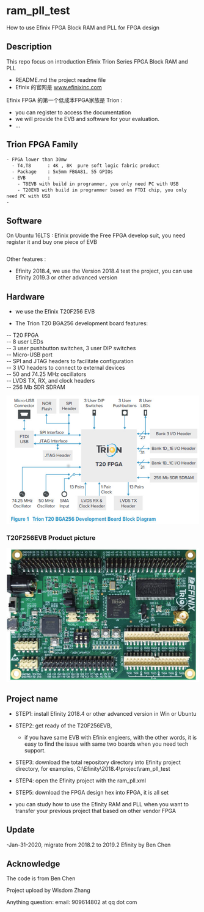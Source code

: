 # ram_pll_test
 How to use Efinix FPGA Block RAM and PLL for FPGA design

 ## Description

This repo focus on introduction Efinix Trion Series FPGA Block RAM and PLL
- README.md  the project readme file
- Efinix 的官网是 www.efinixinc.com

Efinix FPGA 的第一个低成本FPGA家族是 Trion :
- you can register to access the documentation
- we will provide the EVB and software for your evaluation.
- ...


## Trion FPGA Family

```
- FPGA lower than 30mw
  - T4,T8      : 4K , 8K  pure soft logic fabric product
  - Package    : 5x5mm FBGA81, 55 GPIOs
  - EVB        :
    - T8EVB with build in programmer, you only need PC with USB
    - T20EVB with build in programmer based on FTDI chip, you only need PC with USB
-
```

## Software

On Ubuntu 16LTS : Efinix provide the Free FPGA develop suit, you need register it and buy one piece of EVB

```sh
```
Other features :

- Efinity 2018.4, we use the Version 2018.4 test the project, you can use Efinity 2019.3 or other advanced version

## Hardware

- we use the Efinix T20F256 EVB

- The Trion T20 BGA256 development board features:

-- T20 FPGA  
-- 8 user LEDs  
-- 3 user pushbutton switches, 3 user DIP switches  
-- Micro-USB port  
-- SPI and JTAG headers to facilitate configuration  
-- 3 I/O headers to connect to external devices  
-- 50 and 74.25 MHz oscillators  
-- LVDS TX, RX, and clock headers  
-- 256 Mb SDR SDRAM

![T20F256EVB](./T20F256EVB.jpg)

### T20F256EVB Product picture

![T20F256EVB Product Picture](./T20F256EVB_PCB.jpg)


## Project name

- STEP1: install Efinity 2018.4 or other advanced version in Win or Ubuntu
- STEP2: get ready of the T20F256EVB,  
    - if you have same EVB with Efinix engieers, with the other words, it is easy to find the issue with same two boards when you need tech support.

- STEP3: download the total repository directory into Efinity project directory, for examples, C:\Efinity\2018.4\project\ram_pll_test

- STEP4: open the Efinity project with the ram_pll.xml

- STEP5: download the FPGA design hex into FPGA, it is all set

- you can study how to use the Efinity RAM and PLL when you want to transfer your previous project that based on other vendor FPGA


## Update

 -Jan-31-2020,  migrate from 2018.2 to 2019.2 Efinity by Ben Chen

## Acknowledge

The code is from Ben Chen  

Project upload by Wisdom Zhang

Anything question: email: 909614802 at qq dot com
